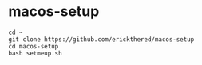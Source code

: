 # macos-setup

```
cd ~
git clone https://github.com/erickthered/macos-setup
cd macos-setup
bash setmeup.sh
```
